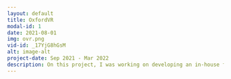 ```yaml
---
layout: default
title: OxfordVR
modal-id: 1
date: 2021-08-01
img: ovr.png
vid-id: _17YjG8hGsM
alt: image-alt
project-date: Sep 2021 - Mar 2022
description: On this project, I was working on developing an in-house facial animation capture system, updated all the NPCs in the experience as well as created a brand new UI system, packaged to be used in other OxfordVR application. 
---
```


